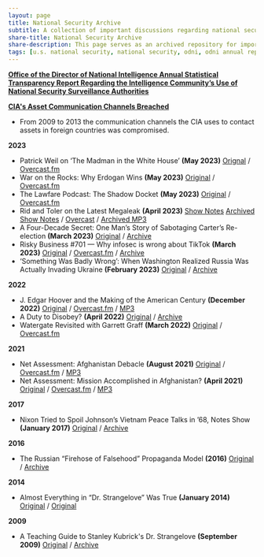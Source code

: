 ```yaml
---
layout: page
title: National Security Archive
subtitle: A collection of important discussions regarding national security. All links are archived in the case that the original becomes unavailable. If the site wasn’t able to be archived, a pdf of the page is included in the repository. If the original source is avaiable, please use it. It is important to recognize the authors for their substantial contributions to their respective fields.
share-title: National Security Archive
share-description: This page serves as an archived repository for important research into U.S. national security.
tags: [u.s. national security, national security, odni, odni annual report, odni national security, national security archive]
---
```




**[Office of the Director of National Intelligence Annual Statistical Transparency Report Regarding the Intelligence Community’s Use of National Security Surveillance Authorities](national-security/odni-annual-statistical-report.md)**

**[CIA's Asset Communication Channels Breached](national-security/cia-asset-communication-channels-breached.md)**
- From 2009 to 2013 the communication channels the CIA uses to contact assets in foreign countries was compromised.

**2023**
- Patrick Weil on ‘The Madman in the White House’ **(May 2023)** [Orignal](https://shows.acast.com/lawfare/episodes/patrick-weil-on-the-madman-in-the-white-house) / [Overcast.fm](https://overcast.fm/+vh1pUldiE)
- War on the Rocks: Why Erdogan Wins **(May 2023)** [Original](https://warontherocks.libsyn.com/why-erdogan-wins) / [Overcast.fm](https://overcast.fm/+XxhDcPFTU)
- The Lawfare Podcast: The Shadow Docket **(May 2023)** [Original](https://www.lawfareblog.com/lawfare-podcast-shadow-docket) / [Overcast.fm](https://overcast.fm/+vh1qs3hN8)
- Rid and Toler on the Latest Megaleak **(April 2023)** [Show Notes](https://shows.acast.com/lawfare/episodes/rid-and-toler-on-the-latest-megaleak) [Archived Show Notes](https://web.archive.org/web/20230413051504/https://shows.acast.com/lawfare/episodes/rid-and-toler-on-the-latest-megaleak) / [Overcast](https://overcast.fm/+vh1p1oZYc) / [Archived MP3](https://web.archive.org/web/20230620213124/https://stitcher2.acast.com/livestitches/fcf697d244ee2987dbb7371f10dc992c.mp3?aid=6435e4fd9f37ad00103d225a&chid=db70e2ba-3685-51cc-a106-97ac84d5ae4e&ci=eVLXQRQ2EjO1M-RpXSY7WtvOggfeOuIcdH7bLjbvJMFgbkc8g7NcKA%3D%3D&pf=embed&sv=sphinx%401.162.1&uid=37e27899ad7b0daa984a4f9ae8a60ece&Expires=1687308336562&Key-Pair-Id=K38CTQXUSD0VVB&Signature=T-oFbQ8153MW9wzCugp4slVjdcwPgdwmhnOqzH7BIG8oPLTRhScItyuUR1oOJCYQgHkJUGYfrNxd-kh5Le7Uf6Sb4ZOfD5yKiQgywBiFWFl2iJQ1R09DkAGuf3v03Md9najY5AQ7ux3-PFUcsyLaYk~iMwVHsjX92m6GAe8L~q6JJtTnNs~UMpZOBDjdGX-zLGXgOdTED2FTMiYPWto7IROIAqyMlSzII5CEXaHT87gdGFW3Aib8r9KkuxpBBSe8APDdX1NOX1egmsHiRfZeZG4Pwqecch9OMWgM~sQ~8VORDOKVdNGgeRmGLtPwgpksTOVlFEsqM5j-SxVKl9bHvw__)
- A Four-Decade Secret: One Man’s Story of Sabotaging Carter’s Re-election **(March 2023)** [Original](https://www.nytimes.com/2023/03/18/us/politics/jimmy-carter-october-surprise-iran-hostages.html) / [Archive](https://archive.md/k8UDM)
- Risky Business #701 — Why infosec is wrong about TikTok **(March 2023)** [Original](https://risky.biz/RB701) / [Overcast.fm](https://overcast.fm/+It0jj8HQQ) / [Archive](https://web.archive.org/web/20230506210710/https://risky.biz/RB701/)
- ‘Something Was Badly Wrong’: When Washington Realized Russia Was Actually Invading Ukraine **(February 2023)** [Original](https://www.politico.com/news/magazine/2023/02/24/russia-ukraine-war-oral-history-00083757) / [Archive](https://archive.is/NJSsp)

**2022**
- J. Edgar Hoover and the Making of the American Century **(December 2022)** [Original](https://shows.acast.com/lawfare/episodes/j-edgar-hoover-and-the-making-of-the-american-century) / [Overcast.fm](https://overcast.fm/+vh1qXYHbM) / [MP3](https://stitcher2.acast.com/livestitches/db5cdffe05669a4c9b8060754546b94c.mp3?aid=638ed0081a770900114bbd97&chid=db70e2ba-3685-51cc-a106-97ac84d5ae4e&ci=JGBMzKQNhSBVjqH70sTxOHYdoYWulpI7wlc3zzgkEVENvV3QloVwlQ%3D%3D&pf=rss&sv=sphinx%401.161.0&uid=6285d53211f6da9a722a6922ba6c9100&Expires=1685308522437&Key-Pair-Id=K38CTQXUSD0VVB&Signature=dc3vESeZ~N-V6rfM~neNiUkk-Cxl1ZHiHeEs~2gGeJBDNYW1ugTl6c7nzfYK~UxFj~nEzEpQm7iEgwXUym6x7dTnixdY-tt9IKs33kSCKDfJ3cVIIReU3Dxtc6zyBPQlrlXsB9IPCxz3uT5vQ04I-DTvAgBoI50i~1UxKPz7vOR62Iyv17So2R314wylPyUDIVrJKOqQVaBXUIia9typT5t6zl0DoKcSTcFhLnRvY4IpeAT7kVQg8m9O6PEYjJLj~OoJq0x0A-pS6U17gWcfQTP7pYt93kzD8owZXkYc7JM2RZpi7DjPzng6qD8FKDMIAPU3UpypWgFUWHLyQox2Lw__)
- A Duty to Disobey? **(April 2022)** [Original](https://www.lawfareblog.com/duty-disobey) / [Archive](https://archive.ph/ssyvH)
- Watergate Revisited with Garrett Graff **(March 2022)** [Original](https://shows.acast.com/lawfare/episodes/watergate-revisited-with-garrett-graff) / [Overcast.fm](https://overcast.fm/+vh1qpHx9U)

**2021**
- Net Assessment: Afghanistan Debacle **(August 2021)** [Original](https://netassessment.libsyn.com/afghanistan-debacle) / [Overcast.fm](https://overcast.fm/+O30MVxvKk) / [MP3](https://content.libsyn.com/p/a/b/f/abf99edcf62389b5/Net_Assessment_Aug_19_V2.mp3?c_id=109633808&cs_id=109633808&destination_id=808287&response-content-type=audio%2Fmpeg&Expires=1685302187&Signature=DV4NNTU74Gg5Or5VVynJBcKbqJfHisClX-gpMSg-5zWekW52YYQ25SSXK~R5D1RjvBOZA6bsKgdT1fhMKfNhdeqfIHTyuJSVX8oPDyay8eo0TFOgrFM6zjUYEYStlbk3zr-s1Y35A4pxKXySLwrz0-V8jn~vkJE0j~smHJhHRZ~IgZqXEUcY4ZcFKwtQp-jLcWUXv-VUYaGam9o1qtEi0iS0Kbh22TkfLCreZz66pth-8i6C2hiiFvnPxx3yL5QLUVWVqsUkIZNrs7UxTbd8cTZ2XM4OVKSIaxZXFe9msA6HymjHFM6UZRGw~66A4iNuPB1uYblPQDHLW4Zg~nYXbw__&Key-Pair-Id=K1YS7LZGUP96OI)
- Net Assessment: Mission Accomplished in Afghanistan? **(April 2021)** [Original](https://netassessment.libsyn.com/mission-accomplished-in-afghanistan) / [Overcast.fm](https://overcast.fm/+O30M9-4Jw) / [MP3](https://content.libsyn.com/p/7/c/d/7cd9ce40cf42c028/Net_Assessment_65_20200429_Mix_6.mp3?c_id=102032411&cs_id=102032411&destination_id=808287&response-content-type=audio%2Fmpeg&Expires=1685301501&Signature=B8Ii0UCdQtUbB2-4wIZlIbkRxyuQaTYKW-zxeuCbPQtNRaW0CKU60dHX-eumNKcWgcQZacp5ogNUB8NIf5Dl3bVpZVdfhr9B0RJgOiJoitqgLykagLDvQd7mgF20lR6AQMUbopkipQCOfRH1EAJACTbe-0Z2V8zekN7BaNTo9xz5Apw~WwLjAXvnmHqU26dA1Ttpk1Wy9a5Hq8YmL~BwmKKO9gldDKt1FHZ4Nnj8I7quCd8YtWc5Db4OhkiXvVRHiGy9X~tjbefmzu3aT4MJgn6n4fajdw3h0kP7NeNMRBvN9g1ptVxk2f1d7RtppvpsaHBwX-8mEgkKo~0MCmkObA__&Key-Pair-Id=K1YS7LZGUP96OI)

**2017**
- Nixon Tried to Spoil Johnson’s Vietnam Peace Talks in ’68, Notes Show **(January 2017)** [Original](https://www.nytimes.com/2017/01/02/us/politics/nixon-tried-to-spoil-johnsons-vietnam-peace-talks-in-68-notes-show.html) / [Archive](https://archive.ph/LsOKr)

**2016**
- The Russian “Firehose of Falsehood” Propaganda Model **(2016)** [Original](https://www.rand.org/pubs/perspectives/PE198.html) / [Archive](https://archive.md/NVoXf)

**2014**
- Almost Everything in “Dr. Strangelove” Was True **(January 2014)** [Original](http://www.newyorker.com/news/news-desk/almost-everything-in-dr-strangelove-was-true) / [Original](https://archive.md/CEaWp)

**2009**
- A Teaching Guide to Stanley Kubrick's Dr. Strangelove **(September 2009)** [Original](https://www3.nd.edu/~dlindley/handouts/strangelovenotes.html) / [Archive](https://archive.md/9vw62)
